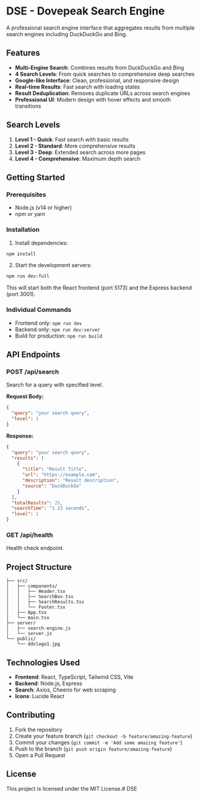 # DSE - Dovepeak Search Engine

A professional search engine interface that aggregates results from multiple search engines including DuckDuckGo and Bing.

## Features

- **Multi-Engine Search**: Combines results from DuckDuckGo and Bing
- **4 Search Levels**: From quick searches to comprehensive deep searches
- **Google-like Interface**: Clean, professional, and responsive design
- **Real-time Results**: Fast search with loading states
- **Result Deduplication**: Removes duplicate URLs across search engines
- **Professional UI**: Modern design with hover effects and smooth transitions

## Search Levels

1. **Level 1 - Quick**: Fast search with basic results
2. **Level 2 - Standard**: More comprehensive results
3. **Level 3 - Deep**: Extended search across more pages
4. **Level 4 - Comprehensive**: Maximum depth search

## Getting Started

### Prerequisites

- Node.js (v14 or higher)
- npm or yarn

### Installation

1. Install dependencies:
```bash
npm install
```

2. Start the development servers:
```bash
npm run dev:full
```

This will start both the React frontend (port 5173) and the Express backend (port 3001).

### Individual Commands

- Frontend only: `npm run dev`
- Backend only: `npm run dev:server`
- Build for production: `npm run build`

## API Endpoints

### POST /api/search
Search for a query with specified level.

**Request Body:**
```json
{
  "query": "your search query",
  "level": 1
}
```

**Response:**
```json
{
  "query": "your search query",
  "results": [
    {
      "title": "Result Title",
      "url": "https://example.com",
      "description": "Result description",
      "source": "DuckDuckGo"
    }
  ],
  "totalResults": 25,
  "searchTime": "1.23 seconds",
  "level": 1
}
```

### GET /api/health
Health check endpoint.

## Project Structure

```
├── src/
│   ├── components/
│   │   ├── Header.tsx
│   │   ├── SearchBox.tsx
│   │   ├── SearchResults.tsx
│   │   └── Footer.tsx
│   ├── App.tsx
│   └── main.tsx
├── server/
│   ├── search-engine.js
│   └── server.js
└── public/
    └── ddslogo1.jpg
```

## Technologies Used

- **Frontend**: React, TypeScript, Tailwind CSS, Vite
- **Backend**: Node.js, Express
- **Search**: Axios, Cheerio for web scraping
- **Icons**: Lucide React

## Contributing

1. Fork the repository
2. Create your feature branch (`git checkout -b feature/amazing-feature`)
3. Commit your changes (`git commit -m 'Add some amazing feature'`)
4. Push to the branch (`git push origin feature/amazing-feature`)
5. Open a Pull Request

## License

This project is licensed under the MIT License.# DSE
